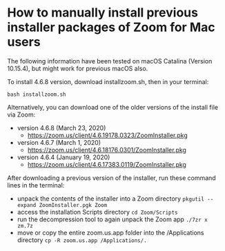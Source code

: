 # How to manually install previous installer packages of Zoom for Mac users


The following information have been tested on macOS Catalina (Version 10.15.4), but might work for previous macOS also.

To install 4.6.8 version, download installzoom.sh, then in your terminal:

`bash installzoom.sh`


Alternatively, you can download one of the older versions of the install file via Zoom:

- version 4.6.8 (March 23, 2020)
	- https://zoom.us/client/4.6.19178.0323/ZoomInstaller.pkg
- version 4.6.7 (March 1, 2020)
  - https://zoom.us/client/4.6.18176.0301/ZoomInstaller.pkg
- version 4.6.4 (January 19, 2020)
  - https://zoom.us/client/4.6.17383.0119/ZoomInstaller.pkg

After downloading a previous version of the installer, run these command lines in the terminal:

- unpack the contents of the installer into a Zoom directory
 `pkgutil --expand ZoomInstaller.pgk Zoom`
- access the installation Scripts directory 
 `cd Zoom/Scripts`
- run the decompression tool to again unpack the Zoom app
 `./7zr x zm.7z`
- move or copy the entire zoom.us.app folder into the /Applications directory
 `cp -R zoom.us.app /Applications/.`



